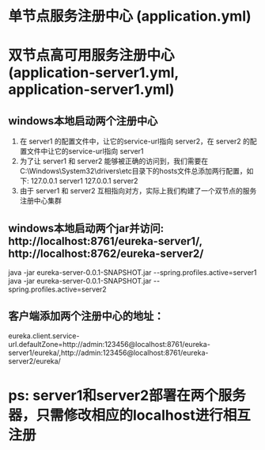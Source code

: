 # 单节点服务注册中心 (application.yml)
# 双节点高可用服务注册中心 (application-server1.yml, application-server1.yml)
## windows本地启动两个注册中心
1. 在 server1 的配置文件中，让它的service-url指向 server2，在 server2 的配置文件中让它的service-url指向 server1
2. 为了让 server1 和 server2 能够被正确的访问到，我们需要在C:\Windows\System32\drivers\etc目录下的hosts文件总添加两行配置，如下:
127.0.0.1 server1
127.0.0.1 server2
3. 由于 server1 和 server2 互相指向对方，实际上我们构建了一个双节点的服务注册中心集群

## windows本地启动两个jar并访问: http://localhost:8761/eureka-server1/, http://localhost:8762/eureka-server2/
java -jar eureka-server-0.0.1-SNAPSHOT.jar --spring.profiles.active=server1  
java -jar eureka-server-0.0.1-SNAPSHOT.jar --spring.profiles.active=server2

## 客户端添加两个注册中心的地址：
eureka.client.service-url.defaultZone=http://admin:123456@localhost:8761/eureka-server1/eureka/,http://admin:123456@localhost:8761/eureka-server2/eureka/ 

# ps: server1和server2部署在两个服务器，只需修改相应的localhost进行相互注册

